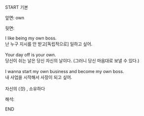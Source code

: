 START
기본

앞면:
own


뒷면:
<div>I like being my own boss. </div><div><div>난 누구 지시를 안 받고[독립적으로] 일하고 싶어.</div></div><div><br></div><div><div>Your day off is your own. </div><div><div>당신이 쉬는 날은 당신 자신의 날이다. (그러니 당신 마음대로 보낼 수 있다.)</div></div></div><div><br></div><div><div>I wanna start my own business and become my own boss. </div><div><div>내 사업을 시작해서 사장이 되고 싶어.</div></div></div><div><br></div><div>자신의 (것) , 소유하다</div>


해석:
<!--ID: 1746614454388-->
END
